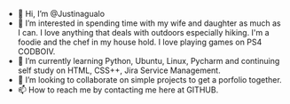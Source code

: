 - 👋 Hi, I’m @Justinagualo
- 👀 I’m interested in spending time with my wife and daughter as much as I can. I love anything that deals with outdoors especially hiking. I'm a foodie and the chef in my house hold. I love playing games on PS4 CODBOIV. 
- 🌱 I’m currently learning Python, Ubuntu, Linux, Pycharm and continuing self study on HTML, CSS++, Jira Service Management.
- 💞️ I’m looking to collaborate on simple projects to get a porfolio together.
- 📫 How to reach me by contacting me here at GITHUB.

<!---
Justinagualo/Justinagualo is a ✨ special ✨ repository because its `README.md` (this file) appears on your GitHub profile.
You can click the Preview link to take a look at your changes.
--->
